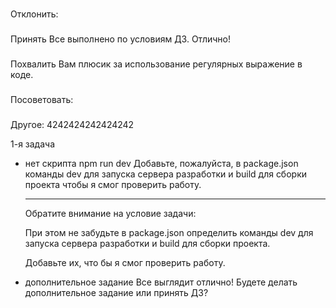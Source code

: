 ###
Отклонить:


###
Принять
Все выполнено по условиям ДЗ. Отлично!



###
Похвалить
Вам плюсик за использование регулярных выражение в коде.

###
Посоветовать:

###
Другое:
4242424242424242

1-я задача
- нет скрипта npm run dev
    Добавьте, пожалуйста, в package.json команды dev для запуска сервера разработки и build для сборки проекта чтобы я смог проверить работу.

    -----------

    Обратите внимание на условие задачи:

    При этом не забудьте в package.json определить команды dev для запуска сервера разработки и build для сборки проекта.

    ​Добавьте их, что бы я смог проверить работу.

- дополнительное задание
    Все выглядит отлично! Будете делать дополнительное задание или принять ДЗ?
